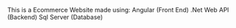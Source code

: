 This is a Ecommerce Website made using: 
Angular (Front End)
.Net Web API (Backend)
Sql Server (Database)
